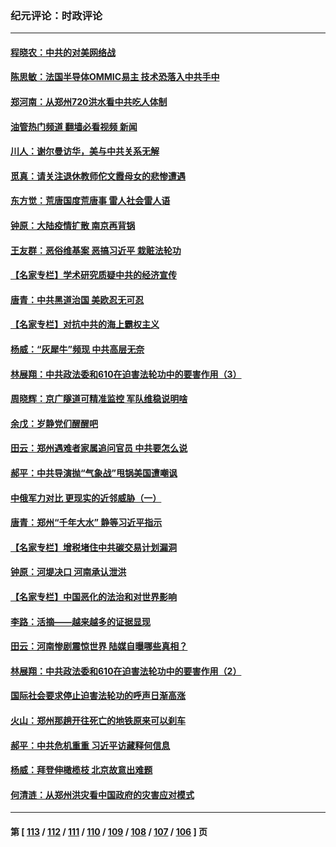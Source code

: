 ### 纪元评论：时政评论
---
#### [程晓农：中共的对美网络战](../../pages/nsc1025/n13116477.md?07270330) 
#### [陈思敏：法国半导体OMMIC易主 技术恐落入中共手中](../../pages/nsc1025/n13115934.md?07270330) 
#### [郑河南：从郑州720洪水看中共吃人体制](../../pages/nsc1025/n13115417.md?07270330) 
#### [油管热门频道 翻墙必看视频 新闻](ok?07270330)
#### [川人：谢尔曼访华，美与中共关系无解](../../pages/nsc1025/n13115273.md?07270330) 
#### [觅真：请关注退休教师佗文霞母女的悲惨遭遇](../../pages/nsc1025/n13115212.md?07270330) 
#### [东方觉：荒唐国度荒唐事 雷人社会雷人语](../../pages/nsc1025/n13114781.md?07270330) 
#### [钟原：大陆疫情扩散 南京再背锅](../../pages/nsc1025/n13114813.md?07270330) 
#### [王友群：恶俗维基案 恶搞习近平 栽赃法轮功](../../pages/nsc1025/n13114834.md?07270330) 
#### [【名家专栏】学术研究质疑中共的经济宣传](../../pages/nsc1025/n13113721.md?07270330) 
#### [唐青：中共黑道治国 美欧忍无可忍](../../pages/nsc1025/n13114789.md?07270330) 
#### [【名家专栏】对抗中共的海上霸权主义](../../pages/nsc1025/n13114059.md?07270330) 
#### [杨威：“灰犀牛”频现 中共高层无奈](../../pages/nsc1025/n13114464.md?07270330) 
#### [林展翔：中共政法委和610在迫害法轮功中的要害作用（3）](../../pages/nsc1025/n13113686.md?07270330) 
#### [周晓辉：京广隧道可精准监控 军队维稳说明啥](../../pages/nsc1025/n13112496.md?07270330) 
#### [余戊：岁静党们醒醒吧](../../pages/nsc1025/n13113510.md?07270330) 
#### [田云：郑州遇难者家属追问官员 中共要怎么说](../../pages/nsc1025/n13113067.md?07270330) 
#### [郝平：中共导演抛“气象战”甩锅美国遭嘲讽](../../pages/nsc1025/n13112762.md?07270330) 
#### [中俄军力对比 更现实的近邻威胁（一）](../../pages/nsc1025/n13112660.md?07270330) 
#### [唐青：郑州“千年大水” 静等习近平指示](../../pages/nsc1025/n13112778.md?07270330) 
#### [【名家专栏】增税堵住中共碳交易计划漏洞](../../pages/nsc1025/n13112175.md?07270330) 
#### [钟原：河堤决口 河南承认泄洪](../../pages/nsc1025/n13112610.md?07270330) 
#### [【名家专栏】中国恶化的法治和对世界影响](../../pages/nsc1025/n13112177.md?07270330) 
#### [李路：活摘——越来越多的证据显现](../../pages/nsc1025/n13111832.md?07270330) 
#### [田云：河南惨剧震惊世界 陆媒自曝哪些真相？](../../pages/nsc1025/n13111426.md?07270330) 
#### [林展翔：中共政法委和610在迫害法轮功中的要害作用（2）](../../pages/nsc1025/n13111777.md?07270330) 
#### [国际社会要求停止迫害法轮功的呼声日渐高涨](../../pages/nsc1025/n13111411.md?07270330) 
#### [火山：郑州那趟开往死亡的地铁原来可以刹车](../../pages/nsc1025/n13111234.md?07270330) 
#### [郝平：中共危机重重 习近平访藏释何信息](../../pages/nsc1025/n13111187.md?07270330) 
#### [杨威：拜登伸橄榄枝 北京故意出难题](../../pages/nsc1025/n13111119.md?07270330) 
#### [何清涟：从郑州洪灾看中国政府的灾害应对模式](../../pages/nsc1025/n13111082.md?07270330) 

---
#### 第 [ [113](./113.md?07270330) / [112](./112.md?07270330) / [111](./111.md?07270330) / [110](./110.md?07270330) / [109](./109.md?07270330) / [108](./108.md?07270330) / [107](./107.md?07270330) / [106](./106.md?07270330) ] 页
